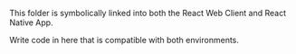 This folder is symbolically linked into both the React Web Client and React Native App.

Write code in here that is compatible with both environments.
